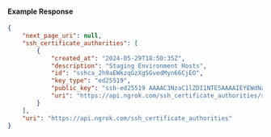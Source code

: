 <!-- Code generated for API Clients. DO NOT EDIT. -->

#### Example Response

```json
{
	"next_page_uri": null,
	"ssh_certificate_authorities": [
		{
			"created_at": "2024-05-29T18:50:35Z",
			"description": "Staging Environment Hosts",
			"id": "sshca_2h9aEWkzqGzXgSGvedMyn66CjEO",
			"key_type": "ed25519",
			"public_key": "ssh-ed25519 AAAAC3NzaC1lZDI1NTE5AAAAIEYEWdNaMfoKXNNbw0B0v3SSl3wPfiweWrptz1831hzZ",
			"uri": "https://api.ngrok.com/ssh_certificate_authorities/sshca_2h9aEWkzqGzXgSGvedMyn66CjEO"
		}
	],
	"uri": "https://api.ngrok.com/ssh_certificate_authorities"
}
```
